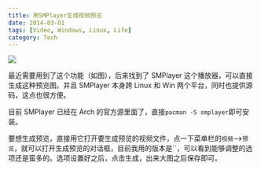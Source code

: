 ```yaml
---
title: 用SMPlayer生成视频预览
date: 2014-03-01
tags: [Video, Windows, Linux, Life]
category: Tech
---
```


![][video_preview_demo]

最近需要用到了这个功能（如图），后来找到了 SMPlayer 这个播放器，可以直接生成这种预览图。并且 SMPlayer 本身跨 Linux 和 Win 两个平台，同时也提供源码，这点也很方便。

目前 SMPlayer 已经在 Arch 的官方源里面了，直接`pacman -S smplayer`即可安装。

要想生成预览，直接用它打开要生成预览的视频文件，点一下菜单栏的`视频`-->`预览`，就可以打开生成预览的对话框，目前我用的版本是``，可以看到能够调整的选项还是蛮多的。选项设置好之后，点击生成，出来大图之后保存即可。

[video_preview_demo]: ../../static/image/Last-Smile-preview.jpg
